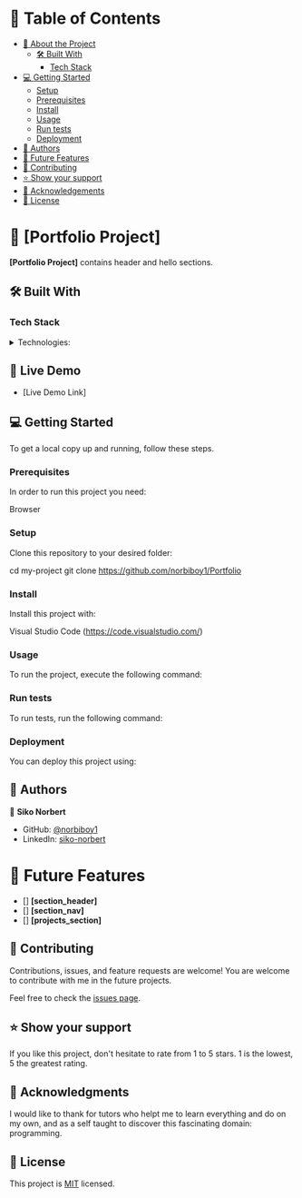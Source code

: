 <a name="readme-top"></a>

# 📗 Table of Contents

- [📖 About the Project](#about-project)
  - [🛠 Built With](#built-with)
    - [Tech Stack](#tech-stack)
- [💻 Getting Started](#getting-started)
  - [Setup](#setup)
  - [Prerequisites](#prerequisites)
  - [Install](#install)
  - [Usage](#usage)
  - [Run tests](#run-tests)
  - [Deployment](#deployment)
- [👥 Authors](#authors)
- [🔭 Future Features](#future-features)
- [🤝 Contributing](#contributing)
- [⭐️ Show your support](#support)
- [🙏 Acknowledgements](#acknowledgements)
- [📝 License](#license)

# 📖 [Portfolio Project] <a name="about-project"></a>

**[Portfolio Project]** contains header and hello sections.

## 🛠 Built With <a name="built-with"></a>

### Tech Stack <a name="tech-stack"></a>

<details>
  <summary>Technologies:</summary>
    <ul>
        <li>HTML5</li>
        <li>CSS3 - Flexbox</li>
    </ul>
</details>

## 🚀 Live Demo <a name="live-demo"></a>

- [Live Demo Link]

## 💻 Getting Started <a name="getting-started"></a>

To get a local copy up and running, follow these steps.

### Prerequisites

In order to run this project you need:

Browser

### Setup

Clone this repository to your desired folder:

cd my-project
git clone https://github.com/norbiboy1/Portfolio

### Install

Install this project with:

Visual Studio Code (https://code.visualstudio.com/)

### Usage

To run the project, execute the following command:

### Run tests

To run tests, run the following command:

### Deployment

You can deploy this project using:

## 👥 Authors <a name="authors"></a>

👤 **Siko Norbert**

- GitHub: [@norbiboy1](https://github.com/norbiboy1/)
- LinkedIn: [siko-norbert](https://www.linkedin.com/in/siko-norbert/)

# 🔭 Future Features

- [] **[section_header]**
- [] **[section_nav]**
- [] **[projects_section]**

## 🤝 Contributing <a name="contributing"></a>

Contributions, issues, and feature requests are welcome!
You are welcome to contribute with me in the future projects.

Feel free to check the [issues page](../../issues/).

## ⭐️ Show your support <a name="support"></a>

If you like this project, don't hesitate to rate from 1 to 5 stars. 1 is the lowest, 5 the greatest rating.

## 🙏 Acknowledgments <a name="acknowledgements"></a>

I would like to thank for tutors who helpt me to learn everything and do on my own, and as a self taught to discover this fascinating domain: programming.

## 📝 License <a name="license"></a>

This project is [MIT](./LICENSE) licensed.
